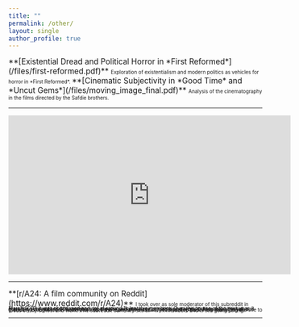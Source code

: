 ```yaml
---
title: ""
permalink: /other/
layout: single
author_profile: true
---
```

<span style="font-size:1.1em;">
    **[Existential Dread and Political Horror in *First Reformed*](/files/first-reformed.pdf)**  
</span>
<span style="font-size:0.7em;">
    Exploration of existentialism and modern politics as vehicles for horror in *First Reformed*.
</span>

<span style="font-size:1.1em;">
    **[Cinematic Subjectivity in *Good Time* and *Uncut Gems*](/files/moving_image_final.pdf)**  
</span>
<span style="font-size:0.7em;">
    Analysis of the cinematography in the films directed by the Safdie brothers.
</span>

---

<iframe
    width="560"
    height="315"
    src="https://www.youtube.com/embed/DTjRpmZm9ms"
    title="YouTube video player"
    frameborder="0"
    allow="accelerometer; autoplay; clipboard-write; encrypted-media; gyroscope; picture-in-picture"
    allowfullscreen>
</iframe>

---
<span style="font-size:1.1em;">
    **[r/A24: A film community on Reddit](https://www.reddit.com/r/A24)**  
</span>
<span style="font-size:0.7em;line-height:0.1em;">
    I took over as sole moderator of this subreddit in March 2019. It was abandoned and sat at around 1k inactive members.
    Over the course of the next year, I grew the subreddit to 30k members by creating original designs, starting a weekly discussion thread,
    and marketing the subreddit heavily across the site and other social media platforms.
</span>

<span style="font-size:0.7em;line-height:0.1em;">
    During that time I also gradually brought more moderators onto the team, and eventually took a step back from managing the site to focus on my school and work. The subreddit currently sits at ~170k members and is still going strong.
</span>

---
